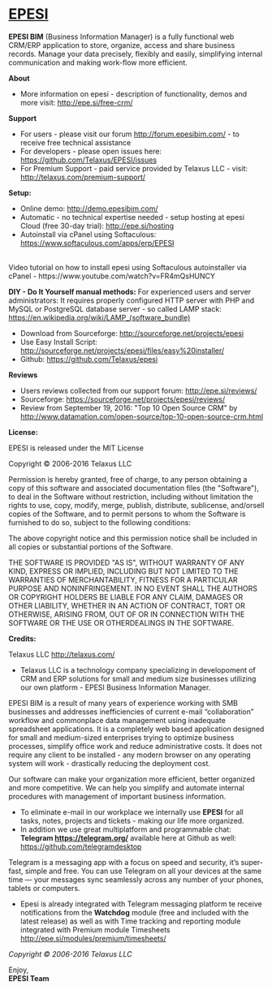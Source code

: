 <a href="epe.si">EPESI</a>
=

<b>EPESI BIM</b> (Business Information Manager) is a fully functional web CRM/ERP application to store, organize, access and share business records. Manage your data precisely, flexibly and easily, simplifying internal communication and making work-flow more efficient.

<b>About</b>
- More information on epesi - description of functionality, demos and more visit: http://epe.si/free-crm/

<b>Support</b>
- For users - please visit our forum http://forum.epesibim.com/ - to receive free technical assistance
- For developers - please open issues here: https://github.com/Telaxus/EPESI/issues
- For Premium Support - paid service provided by Telaxus LLC - visit: http://telaxus.com/premium-support/

<b>Setup:</b>
- Online demo: http://demo.epesibim.com/
- Automatic - no technical expertise needed - setup hosting at epesi Cloud (free 30-day trial): http://epe.si/hosting
- Autoinstall via cPanel using Softaculous: https://www.softaculous.com/apps/erp/EPESI
</br>
 Video tutorial on how to install epesi using Softaculous autoinstaller via cPanel -  https://www.youtube.com/watch?v=FR4mQsHUNCY

<b>DIY - Do It Yourself manual methods:</b>
For experienced users and server administrators:
It requires properly configured HTTP server with PHP and MySQL or PostgreSQL database server - so called LAMP stack: https://en.wikipedia.org/wiki/LAMP_(software_bundle)

- Download from Sourceforge: http://sourceforge.net/projects/epesi
- Use Easy Install Script: http://sourceforge.net/projects/epesi/files/easy%20installer/
- Github: https://github.com/Telaxus/epesi

<b>Reviews</b>
- Users reviews collected from our support forum: http://epe.si/reviews/
- Sourceforge: https://sourceforge.net/projects/epesi/reviews/
- Review from September 19, 2016: "Top 10 Open Source CRM" by http://www.datamation.com/open-source/top-10-open-source-crm.html

<b>License:</b>

EPESI is released under the MIT License

Copyright © 2006-2016 Telaxus LLC

Permission is hereby granted, free of charge, to any person obtaining a copy of this software and associated documentation files (the "Software"), to deal in the Software without restriction, including without limitation the rights to use, copy, modify, merge, publish, distribute, sublicense, and/orsell copies of the Software, and to permit persons to whom the Software is furnished to do so, subject to the following conditions:

The above copyright notice and this permission notice shall be included in all copies or substantial portions of the Software.

THE SOFTWARE IS PROVIDED "AS IS", WITHOUT WARRANTY OF ANY KIND, EXPRESS OR IMPLIED, INCLUDING BUT NOT LIMITED TO THE WARRANTIES OF MERCHANTABILITY, FITNESS FOR A PARTICULAR PURPOSE AND NONINFRINGEMENT. IN NO EVENT SHALL THE AUTHORS OR COPYRIGHT HOLDERS BE LIABLE FOR ANY CLAIM, DAMAGES OR OTHER LIABILITY, WHETHER IN AN ACTION OF CONTRACT, TORT OR OTHERWISE, ARISING FROM, OUT OF OR IN CONNECTION WITH THE SOFTWARE OR THE USE OR OTHERDEALINGS IN THE SOFTWARE.

<b>Credits:</b>

Telaxus LLC http://telaxus.com/

- Telaxus LLC is a technology company specializing in developoment of CRM and ERP solutions for small and medium size businesses utilizing our own platform - EPESI Business Information Manager.

EPESI BIM is a result of many years of experience working with SMB businesses and addresses inefficiencies of current e-mail “collaboration” workflow and commonplace data management using inadequate spreadsheet applications. It is a completely web based application designed for small and medium-sized enterprises trying to optimize business processes, simplify office work and reduce administrative costs. It does not require any client to be installed - any modern browser on any operating system will work - drastically reducing the deployment cost.

Our software can make your organization more efficient, better organized and more competitive. We can help you simplify and automate internal procedures with management of important business information.

- To eliminate e-mail in our workplace we internally use <b>EPESI</b> for all tasks, notes, projects and tickets - making our life more organized. 
- In addition we use great multiplatform and programmable chat: <b>Telegram https://telegram.org/</b> available here at Github as well: https://github.com/telegramdesktop

Telegram is a messaging app with a focus on speed and security, it’s super-fast, simple and free. You can use Telegram on all your devices at the same time — your messages sync seamlessly across any number of your phones, tablets or computers.

- Epesi is already integrated with Telegram messaging platform te receive notifications from the <b>Watchdog</b> module (free and included with the latest release) as well as with Time tracking and reporting module integrated with Premium module Timesheets  http://epe.si/modules/premium/timesheets/

<i>Copyright © 2006-2016 Telaxus LLC</i>

Enjoy,  
<b>EPESI Team</b>
